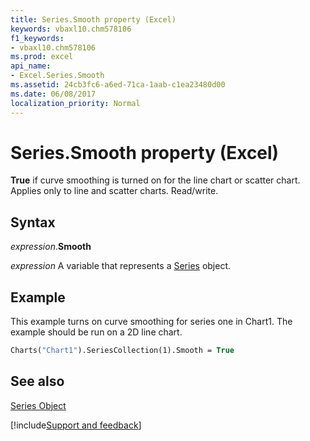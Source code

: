 ```yaml
---
title: Series.Smooth property (Excel)
keywords: vbaxl10.chm578106
f1_keywords:
- vbaxl10.chm578106
ms.prod: excel
api_name:
- Excel.Series.Smooth
ms.assetid: 24cb3fc6-a6ed-71ca-1aab-c1ea23480d00
ms.date: 06/08/2017
localization_priority: Normal
---
```



# Series.Smooth property (Excel)

 **True** if curve smoothing is turned on for the line chart or scatter chart. Applies only to line and scatter charts. Read/write.


## Syntax

_expression_.**Smooth**

_expression_ A variable that represents a [Series](Excel.Series-graph-object.md) object.


## Example

This example turns on curve smoothing for series one in Chart1. The example should be run on a 2D line chart.


```vb
Charts("Chart1").SeriesCollection(1).Smooth = True
```


## See also


[Series Object](Excel.Series(object).md)

[!include[Support and feedback](~/includes/feedback-boilerplate.md)]